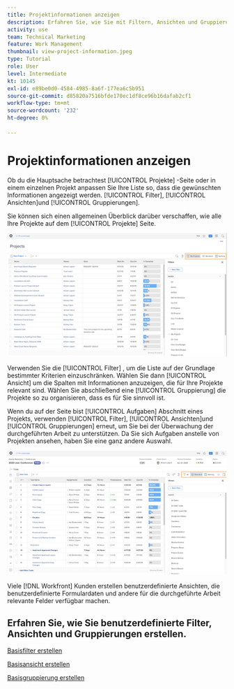 ```yaml
---
title: Projektinformationen anzeigen
description: Erfahren Sie, wie Sie mit Filtern, Ansichten und Gruppierungen Projektinformationen einfach sichtbar machen können, damit Sie Projekte verwalten können.
activity: use
team: Technical Marketing
feature: Work Management
thumbnail: view-project-information.jpeg
type: Tutorial
role: User
level: Intermediate
kt: 10145
exl-id: e89be0d0-4584-4985-8a6f-177ea6c5b951
source-git-commit: d85820a7516bfde170ec1df8ce96b16dafab2cf1
workflow-type: tm+mt
source-wordcount: '232'
ht-degree: 0%

---
```


# Projektinformationen anzeigen

Ob du die Hauptsache betrachtest [!UICONTROL Projekte] -Seite oder in einem einzelnen Projekt anpassen Sie Ihre Liste so, dass die gewünschten Informationen angezeigt werden. [!UICONTROL Filter], [!UICONTROL Ansichten]und [!UICONTROL Gruppierungen].

Sie können sich einen allgemeinen Überblick darüber verschaffen, wie alle Ihre Projekte auf dem [!UICONTROL Projekte] Seite.

![Projektseite mit angezeigten Filtern](assets/planner-fund-project-page-fvg-copy.png)

Verwenden Sie die [!UICONTROL Filter] , um die Liste auf der Grundlage bestimmter Kriterien einzuschränken. Wählen Sie dann [!UICONTROL Ansicht] um die Spalten mit Informationen anzuzeigen, die für Ihre Projekte relevant sind. Wählen Sie abschließend eine [!UICONTROL Gruppierung] die Projekte so zu organisieren, dass es für Sie sinnvoll ist.

Wenn du auf der Seite bist [!UICONTROL Aufgaben] Abschnitt eines Projekts, verwenden [!UICONTROL Filter], [!UICONTROL Ansichten]und [!UICONTROL Gruppierungen] erneut, um Sie bei der Überwachung der durchgeführten Arbeit zu unterstützen. Da Sie sich Aufgaben anstelle von Projekten ansehen, haben Sie eine ganz andere Auswahl.

![Aufgabenliste des Projekts mit angezeigten Ansichten](assets/planner-fund-task-list-fvg.png)

Viele [!DNL Workfront] Kunden erstellen benutzerdefinierte Ansichten, die benutzerdefinierte Formulardaten und andere für die durchgeführte Arbeit relevante Felder verfügbar machen.

## Erfahren Sie, wie Sie benutzerdefinierte Filter, Ansichten und Gruppierungen erstellen.

[Basisfilter erstellen](https://experienceleague.adobe.com/docs/workfront-learn/tutorials-workfront/reporting/basic-reporting/create-a-basic-filter.html?lang=en)

[Basisansicht erstellen](https://experienceleague.adobe.com/docs/workfront-learn/tutorials-workfront/reporting/basic-reporting/create-a-basic-view.html?lang=en)

[Basisgruppierung erstellen](https://experienceleague.adobe.com/docs/workfront-learn/tutorials-workfront/reporting/basic-reporting/create-a-basic-grouping.html?lang=en)
